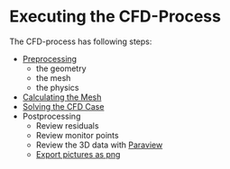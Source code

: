 Executing the CFD-Process
======================================================================

The CFD-process has following steps:  

* [Preprocessing](preprocessing/README.md)
    * the geometry
    * the mesh
    * the physics
* [Calculating the Mesh](calculate-mesh.md)  
* [Solving the CFD Case](solve-cfd-case.md)  
* Postprocessing
    * Review residuals 
    * Review monitor points
    * Review the 3D data with [Paraview](postprocessing/3d-data-with-paraview.md)  
    * [Export pictures as png](../installation/paraview.python.md)  
